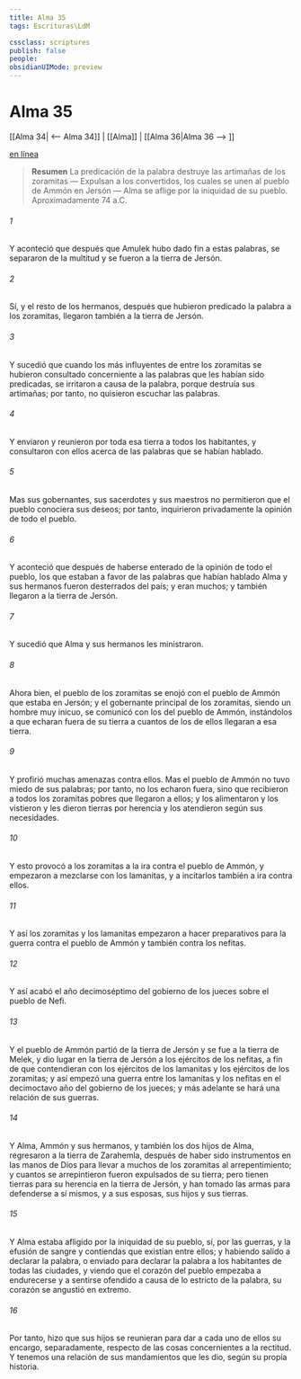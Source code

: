 ```yaml
---
title: Alma 35
tags: Escrituras\LdM

cssclass: scriptures
publish: false
people:
obsidianUIMode: preview
---
```


# Alma 35
[[Alma 34| <-- Alma 34]] | [[Alma]] | [[Alma 36|Alma 36 --> ]]

[en línea](https://churchofjesuschrist.org/study/scriptures/bofm/alma/35?lang=spa)

> __Resumen__
La predicación de la palabra destruye las artimañas de los zoramitas — Expulsan a los convertidos, los cuales se unen al pueblo de Ammón en Jersón — Alma se aflige por la iniquidad de su pueblo. Aproximadamente 74 a.C.

###### 1 
Y aconteció que después que Amulek hubo dado fin a estas palabras, se separaron de la multitud y se fueron a la tierra de Jersón.

###### 2 
Sí, y el resto de los hermanos, después que hubieron predicado la palabra a los zoramitas, llegaron también a la tierra de Jersón.

###### 3 
Y sucedió que cuando los más influyentes de entre los zoramitas se hubieron consultado concerniente a las palabras que les habían sido predicadas, se irritaron a causa de la palabra, porque destruía sus artimañas; por tanto, no quisieron escuchar las palabras.

###### 4 
Y enviaron y reunieron por toda esa tierra a todos los habitantes, y consultaron con ellos acerca de las palabras que se habían hablado.

###### 5 
Mas sus gobernantes, sus sacerdotes y sus maestros no permitieron que el pueblo conociera sus deseos; por tanto, inquirieron privadamente la opinión de todo el pueblo.

###### 6 
Y aconteció que después de haberse enterado de la opinión de todo el pueblo, los que estaban a favor de las palabras que habían hablado Alma y sus hermanos fueron desterrados del país; y eran muchos; y también llegaron a la tierra de Jersón.

###### 7 
Y sucedió que Alma y sus hermanos les ministraron.

###### 8 
Ahora bien, el pueblo de los zoramitas se enojó con el pueblo de Ammón que estaba en Jersón; y el gobernante principal de los zoramitas, siendo un hombre muy inicuo, se comunicó con los del pueblo de Ammón, instándolos a que echaran fuera de su tierra a cuantos de los de ellos llegaran a esa tierra.

###### 9 
Y profirió muchas amenazas contra ellos. Mas el pueblo de Ammón no tuvo miedo de sus palabras; por tanto, no los echaron fuera, sino que recibieron a todos los zoramitas pobres que llegaron a ellos; y los alimentaron y los vistieron y les dieron tierras por herencia y los atendieron según sus necesidades.

###### 10 
Y esto provocó a los zoramitas a la ira contra el pueblo de Ammón, y empezaron a mezclarse con los lamanitas, y a incitarlos también a ira contra ellos.

###### 11 
Y así los zoramitas y los lamanitas empezaron a hacer preparativos para la guerra contra el pueblo de Ammón y también contra los nefitas.

###### 12 
Y así acabó el año decimoséptimo del gobierno de los jueces sobre el pueblo de Nefi.

###### 13 
Y el pueblo de Ammón partió de la tierra de Jersón y se fue a la tierra de Melek, y dio lugar en la tierra de Jersón a los ejércitos de los nefitas, a fin de que contendieran con los ejércitos de los lamanitas y los ejércitos de los zoramitas; y así empezó una guerra entre los lamanitas y los nefitas en el decimoctavo año del gobierno de los jueces; y más adelante se hará una relación de sus guerras.

###### 14 
Y Alma, Ammón y sus hermanos, y también los dos hijos de Alma, regresaron a la tierra de Zarahemla, después de haber sido instrumentos en las manos de Dios para llevar a muchos de los zoramitas al arrepentimiento; y cuantos se arrepintieron fueron expulsados de su tierra; pero tienen tierras para su herencia en la tierra de Jersón, y han tomado las armas para defenderse a sí mismos, y a sus esposas, sus hijos y sus tierras.

###### 15 
Y Alma estaba afligido por la iniquidad de su pueblo, sí, por las guerras, y la efusión de sangre y contiendas que existían entre ellos; y habiendo salido a declarar la palabra, o enviado para declarar la palabra a los habitantes de todas las ciudades, y viendo que el corazón del pueblo empezaba a endurecerse y a sentirse ofendido a causa de lo estricto de la palabra, su corazón se angustió en extremo.

###### 16 
Por tanto, hizo que sus hijos se reunieran para dar a cada uno de ellos su encargo, separadamente, respecto de las cosas concernientes a la rectitud. Y tenemos una relación de sus mandamientos que les dio, según su propia historia.

